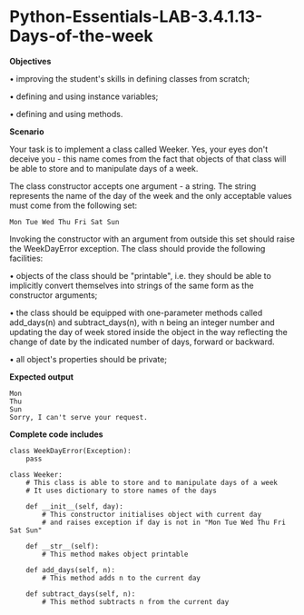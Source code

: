# Python-Essentials-LAB-3.4.1.13-Days-of-the-week

**Objectives**

•	improving the student's skills in defining classes from scratch;

•	defining and using instance variables;

•	defining and using methods.

**Scenario**

Your task is to implement a class called Weeker. Yes, your eyes don't deceive you - this name comes from the fact that objects of that class will be able to store and to manipulate days of a week.

The class constructor accepts one argument - a string. The string represents the name of the day of the week and the only acceptable values must come from the following set:
```
Mon Tue Wed Thu Fri Sat Sun
```
Invoking the constructor with an argument from outside this set should raise the WeekDayError exception. The class should provide the following facilities:

•	objects of the class should be "printable", i.e. they should be able to implicitly convert themselves into strings of the same form as the constructor arguments;

•	the class should be equipped with one-parameter methods called add_days(n) and subtract_days(n), with n being an integer number and updating the day of week stored inside the object in the way reflecting the change of date by the indicated number of days, forward or backward.

•	all object's properties should be private;

**Expected output**
```
Mon
Thu
Sun
Sorry, I can't serve your request.
```

**Complete code includes**
```
class WeekDayError(Exception):
    pass

class Weeker:
    # This class is able to store and to manipulate days of a week
    # It uses dictionary to store names of the days

    def __init__(self, day):
        # This constructor initialises object with current day
        # and raises exception if day is not in "Mon Tue Wed Thu Fri Sat Sun"

    def __str__(self):
        # This method makes object printable

    def add_days(self, n):
        # This method adds n to the current day

    def subtract_days(self, n):
        # This method subtracts n from the current day
```
